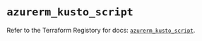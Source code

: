 # `azurerm_kusto_script`

Refer to the Terraform Registory for docs: [`azurerm_kusto_script`](https://www.terraform.io/docs/providers/azurerm/r/kusto_script).
